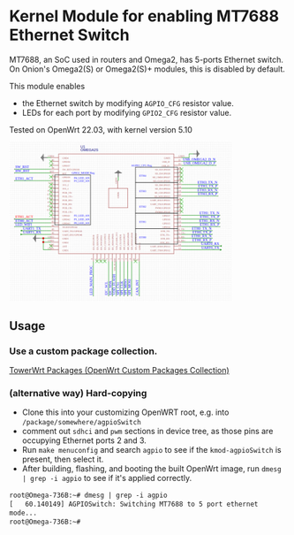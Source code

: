 # Kernel Module for enabling MT7688 Ethernet Switch

MT7688, an SoC used in routers and Omega2, has 5-ports Ethernet switch.
On Onion's Omega2(S) or Omega2(S)+ modules, this is disabled by default.

This module enables
* the Ethernet switch by modifying `AGPIO_CFG` resistor value.
* LEDs for each port by modifying `GPIO2_CFG` resistor value.

Tested on OpenWrt 22.03, with kernel version 5.10

<img src="https://github.com/dumtux/agpio-switch-mt7688/blob/develop/doc/omega2-usage-example.png?raw=true" style="width: 80%">


## Usage

### Use a custom package collection.

[TowerWrt Packages (OpenWrt Custom Packages Collection)](https://github.com/dumtux/towerwrt-packages)

### (alternative way) Hard-copying

* Clone this into your customizing OpenWRT root, e.g. into `/package/somewhere/agpioSwitch`
* comment out `sdhci` and `pwm` sections in device tree, as those pins are occupying Ethernet ports 2 and 3.
* Run `make menuconfig` and search `agpio` to see if the `kmod-agpioSwitch` is present, then select it.
* After building, flashing, and booting the built OpenWrt image, run `dmesg | grep -i agpio` to see if it's applied correctly.

```
root@Omega-736B:~# dmesg | grep -i agpio
[   60.140149] AGPIOSwitch: Switching MT7688 to 5 port ethernet mode...
root@Omega-736B:~# 
```
